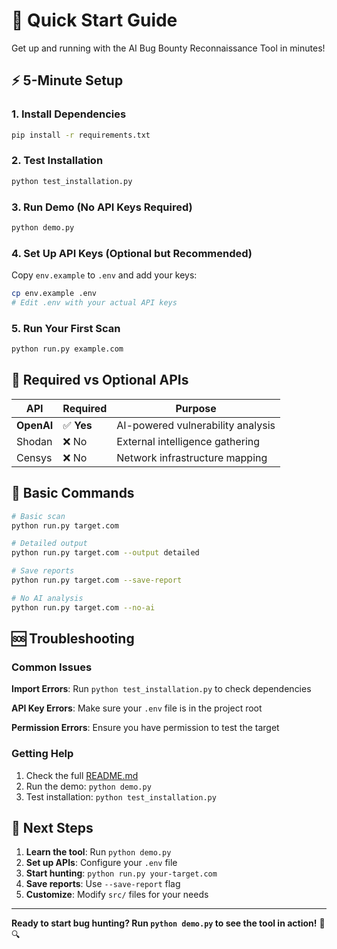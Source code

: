 # 🚀 Quick Start Guide

Get up and running with the AI Bug Bounty Reconnaissance Tool in minutes!

## ⚡ 5-Minute Setup

### 1. Install Dependencies
```bash
pip install -r requirements.txt
```

### 2. Test Installation
```bash
python test_installation.py
```

### 3. Run Demo (No API Keys Required)
```bash
python demo.py
```

### 4. Set Up API Keys (Optional but Recommended)
Copy `env.example` to `.env` and add your keys:
```bash
cp env.example .env
# Edit .env with your actual API keys
```

### 5. Run Your First Scan
```bash
python run.py example.com
```

## 🔑 Required vs Optional APIs

| API | Required | Purpose |
|-----|----------|---------|
| **OpenAI** | ✅ **Yes** | AI-powered vulnerability analysis |
| Shodan | ❌ No | External intelligence gathering |
| Censys | ❌ No | Network infrastructure mapping |

## 📱 Basic Commands

```bash
# Basic scan
python run.py target.com

# Detailed output
python run.py target.com --output detailed

# Save reports
python run.py target.com --save-report

# No AI analysis
python run.py target.com --no-ai
```

## 🆘 Troubleshooting

### Common Issues

**Import Errors**: Run `python test_installation.py` to check dependencies

**API Key Errors**: Make sure your `.env` file is in the project root

**Permission Errors**: Ensure you have permission to test the target

### Getting Help

1. Check the full [README.md](README.md)
2. Run the demo: `python demo.py`
3. Test installation: `python test_installation.py`

## 🎯 Next Steps

1. **Learn the tool**: Run `python demo.py`
2. **Set up APIs**: Configure your `.env` file
3. **Start hunting**: `python run.py your-target.com`
4. **Save reports**: Use `--save-report` flag
5. **Customize**: Modify `src/` files for your needs

---

**Ready to start bug hunting? Run `python demo.py` to see the tool in action!** 🐛🔍
